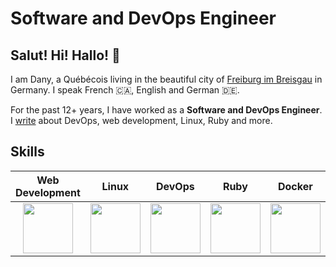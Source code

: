# Software and DevOps Engineer

## Salut! Hi! Hallo! 👋

I am Dany, a Québécois living in the beautiful city of [Freiburg im Breisgau](https://en.wikipedia.org/wiki/Freiburg_im_Breisgau) in Germany. I speak French 🇨🇦, English and German 🇩🇪.

For the past 12+ years, I have worked as a **Software and DevOps Engineer**.  I [write](https://dmarcoux.com/) about DevOps, web development, Linux, Ruby and more.

## Skills

<!-- It's sad, but using a flexbox isn't possible here since GitHub heavily sanitize HTML/CSS in Markdown files... so the good ol' table is back and it cannot be styled :D -->

| Web Development | Linux | DevOps | Ruby | Docker | Python |
|:---------------:|:-----:|:------:|:----:|:------:|:------:|
| <img src="https://github.com/user-attachments/assets/61ee68d6-0b50-4bbe-ace7-c10d685c368a" height="80"> | <img src="https://github.com/user-attachments/assets/c8d61242-65fd-4371-828b-9f6763be63ce" height="80"> | <img src="https://github.com/user-attachments/assets/dfe0c15d-b383-4351-aa5e-73bd2a174546" height="80"> | <img src="https://github.com/user-attachments/assets/c3f0f259-8ac9-491b-989d-67f67b3d34d7" height="80"> | <img src="https://github.com/user-attachments/assets/04cf027a-1a63-41ce-9b3b-a95b9761850f" height="80"> | <img src="https://github.com/user-attachments/assets/e44abe43-dac6-49a5-877e-ad1424ac280b" height="80"> |
